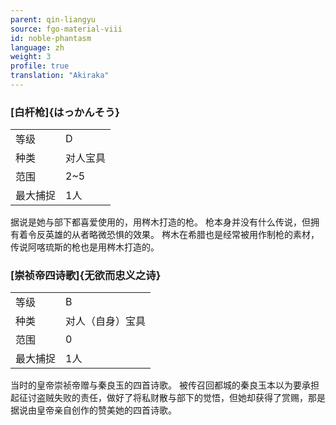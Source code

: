 ```yaml
---
parent: qin-liangyu
source: fgo-material-viii
id: noble-phantasm
language: zh
weight: 3
profile: true
translation: "Akiraka"
---
```


### [白杆枪]{はっかんそう}

<table>
  <tr><td>等级</td><td>D</td></tr>
  <tr><td>种类</td><td>对人宝具</td></tr>
  <tr><td>范围</td><td>2~5</td></tr>
  <tr><td>最大捕捉</td><td>1人</td></tr>
</table>

据说是她与部下都喜爱使用的，用梣木打造的枪。
枪本身并没有什么传说，但拥有着令反英雄的从者略微恐惧的效果。
梣木在希腊也是经常被用作制枪的素材，传说阿喀琉斯的枪也是用梣木打造的。

### [崇祯帝四诗歌]{无欲而忠义之诗}

<table>
  <tr><td>等级</td><td>B</td></tr>
  <tr><td>种类</td><td>对人（自身）宝具</td></tr>
  <tr><td>范围</td><td>0</td></tr>
  <tr><td>最大捕捉</td><td>1人</td></tr>
</table>

当时的皇帝崇祯帝赠与秦良玉的四首诗歌。
被传召回都城的秦良玉本以为要承担起征讨盗贼失败的责任，做好了将私财散与部下的觉悟，但她却获得了赏赐，那是据说由皇帝亲自创作的赞美她的四首诗歌。
